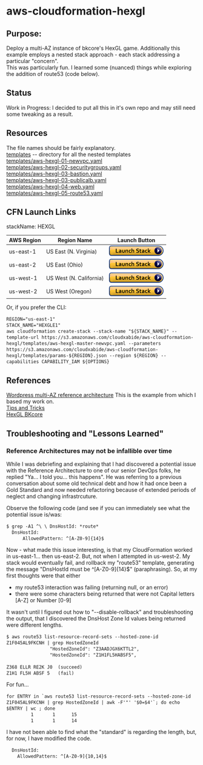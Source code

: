 # aws-cloudformation-hexgl
## Purpose:  
Deploy a multi-AZ instance of bkcore's HexGL game.  Additionally this example employs a nested stack approach - each stack addressing a particular "concern".  
This was particularly fun.  I learned some (nuanced) things while exploring the addition of route53 (code below).

## Status
Work in Progress: 
I decided to put all this in it's own repo and may still need some tweaking as a result.

## Resources 
The file names should be fairly explanatory.  
[templates](templates) -- directory for all the nested templates  
[templates/aws-hexgl-01-newvpc.yaml](templates/aws-hexgl-01-newvpc.yaml)  
[templates/aws-hexgl-02-securitygroups.yaml](templates/aws-hexgl-02-securitygroups.yaml)  
[templates/aws-hexgl-03-bastion.yaml](templates/aws-hexgl-03-bastion.yaml)  
[templates/aws-hexgl-03-publicalb.yaml](templates/aws-hexgl-03-publicalb.yaml)  
[templates/aws-hexgl-04-web.yaml](templates/aws-hexgl-04-web.yaml)  
[templates/aws-hexgl-05-route53.yaml](templates/aws-hexgl-05-route53.yaml)  

## CFN Launch Links
stackName: HEXGL

| AWS Region | Region Name | Launch Button
| --- | --- | ---
| us-east-1 | US East (N. Virginia) |  [![cloudformation-launch-stack](images/cloudformation-launch-stack.png)](https://console.aws.amazon.com/cloudformation/home?region=us-east-1#/stacks/new?stackName=HEXGL&templateURL=https://s3.amazonaws.com/cloudxabide/aws-cloudformation-hexgl/templates/aws-hexgl-master-newvpc.yaml) |
| us-east-2 | US East (Ohio) | [![cloudformation-launch-stack](images/cloudformation-launch-stack.png)](https://console.aws.amazon.com/cloudformation/home?region=us-east-2#/stacks/new?stackName=HEXGL&templateURL=https://s3.amazonaws.com/cloudxabide/aws-cloudformation-hexgl/templates/aws-hexgl-master-newvpc.yaml) |
| us-west-1 | US West (N. California) | [![cloudformation-launch-stack](images/cloudformation-launch-stack.png)](https://console.aws.amazon.com/cloudformation/home?region=us-west-1#/stacks/new?stackName=HEXGL&templateURL=https://s3.amazonaws.com/cloudxabide/aws-cloudformation-hexgl/templates/aws-hexgl-master-newvpc.yaml) |
| us-west-2 | US West (Oregon) | [![cloudformation-launch-stack](images/cloudformation-launch-stack.png)](https://console.aws.amazon.com/cloudformation/home?region=us-west-2#/stacks/new?stackName=HEXGL&templateURL=https://s3.amazonaws.com/cloudxabide/aws-cloudformation-hexgl/templates/aws-hexgl-master-newvpc.yaml) |

Or, if you prefer the CLI:  
```
REGION="us-east-1"
STACK_NAME="HEXGLE1"
aws cloudformation create-stack --stack-name "${STACK_NAME}" --template-url https://s3.amazonaws.com/cloudxabide/aws-cloudformation-hexgl/templates/aws-hexgl-master-newvpc.yaml --parameters https://s3.amazonaws.com/cloudxabide/aws-cloudformation-hexgl/templates/params-${REGION}.json --region ${REGION} --capabilities CAPABILITY_IAM ${OPTIONS}
```
## References
[Wordpress multi-AZ reference architecture](https://github.com/aws-samples/aws-refarch-wordpress)  This is the example from which I based my work on.  
[Tips and Tricks](./tips-n-tricks.md)  
[HexGL BKcore](http://hexgl.bkcore.com/)

## Troubleshooting and "Lessons Learned"
### Reference Architectures may not be infallible over time  
While I was debriefing and explaining that I had discovered a potential issue with the Reference Architecture  to one of our senior DevOps folks, he replied "Ya... I told you... this happens".  He was referring to a previous conversation about some old technical debt and how it had once been a Gold Standard and now needed refactoring because of extended periods of neglect and changing infrastrcuture.

Observe the following code (and see if you can immediately see what the potential issue is/was:
```
$ grep -A1 ^\ \ DnsHostId: *route*
  DnsHostId:
      AllowedPattern: ^[A-Z0-9]{14}$
```

Now - what made this issue interesting, is that my CloudFormation worked in us-east-1... then us-east-2.  But, not when I attempted in us-west-2.  My stack would eventually fail, and rollback my "route53" template, generating the message "DnsHostId must be ^[A-Z0-9]{14}$" (paraphrasing).  So, at my first thoughts were that either
* my route53 interaction was failing (returning null, or an error)
* there were some characters being returned that were not Capital letters [A-Z] or Number [0-9]

It wasn't until I figured out how to "--disable-rollback" and troubleshooting the output, that I discovered the DnsHost Zone Id values being returned were different lengths.
```
$ aws route53 list-resource-record-sets --hosted-zone-id Z1F045AL9FKCNH | grep HostedZoneId
                "HostedZoneId": "Z3AADJGX6KTTL2",
                "HostedZoneId": "Z1H1FL5HABSF5",

Z368 ELLR RE2K J0  (succeed)
Z1H1 FL5H ABSF 5   (fail)
```
For fun...
```
for ENTRY in `aws route53 list-resource-record-sets --hosted-zone-id Z1F045AL9FKCNH | grep HostedZoneId | awk -F'"' '$0=$4'`; do echo $ENTRY | wc ; done
         1       1      15
         1       1      14
```

I have not been able to find what the "standard" is regarding the length, but, for now, I have modified the code.
```
  DnsHostId:
    AllowedPattern: ^[A-Z0-9]{10,14}$
```
